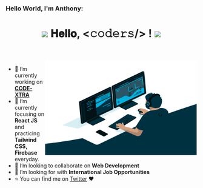 ### Hello World, I'm Anthony:

<h1 align="center">
  <a target="_blank">
    <img src="https://github.com/JayantGoel001/JayantGoel001/blob/master/GIF/Earth.gif" width="24px" style="max-width:100%;">
  </a>
  𝐇𝐞𝐥𝐥𝐨, &lt;𝚌𝚘𝚍𝚎𝚛𝚜/&gt; !
  <a target="_blank">
    <img src="https://github.com/JayantGoel001/JayantGoel001/blob/master/GIF/Hi.gif" width="40px" />
  </a>
</h1>

<br/>
<br/>
<a target="_blank">
  <img align="right" height="250" width="400" alt="GIF" src="https://github.com/ThinhMDITPTIT/ThinhMDITPTIT/blob/main/images/code.gif">
</a>

- 🔭 I’m currently working on **[CODE-XTRA](https://code-xtra.com)**
- 🌱 I’m currently focusing on **React JS** and practicing **Tailwind CSS, Firebase** everyday.
- 👯 I’m looking to collaborate on **Web Development**
- 🤔 I’m looking for with **International Job Opportunities**
- ⭐ You can find me on [Twitter](https://twitter.com/an_tony03) ❤ 

<br/>
<br/>

